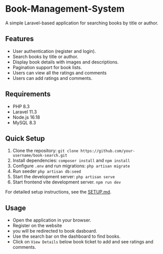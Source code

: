 # Book-Management-System

A simple Laravel-based application for searching books by title or author.

## Features
- User authentication (register and login).
- Search books by title or author.
- Display book details with images and descriptions.
- Pagination support for book lists.
- Users can view all the ratings and comments
- Users can add ratings and comments.

## Requirements
- PHP 8.3
- Laravel 11.3
- Node.js 16.18 
- MySQL 8.3

## Quick Setup
1. Clone the repository: `git clone https://github.com/your-username/book-search.git`
2. Install dependencies: `composer install` and `npm install`
3. Configure `.env` and run migrations: `php artisan migrate`
4. Run seeder `php artisan db:seed` 
5. Start the development server: `php artisan serve`
6. Start frontend vite development server. `npm run dev`

For detailed setup instructions, see the [SETUP.md](SETUP.md).

## Usage
- Open the application in your browser.
- Register on the website
- you will be redirected to book dasboard.
- Use the search bar on the dashboard to find books.
- Click on `View Details` below book ticket to add and see ratings and comments.
